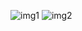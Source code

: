 ![img1](http://7xnymo.com1.z0.glb.clouddn.com/IMG_20160116_170012_HDR.jpg)
![img2](http://7xnymo.com1.z0.glb.clouddn.com/IMG_20160114_180455_HDR.jpg)